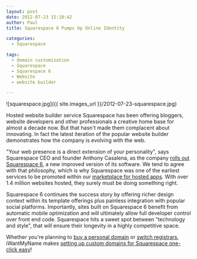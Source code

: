 ```yaml
---
layout: post
date: 2012-07-23 15:18:42
author: Paul
title: Squarespace 6 Pumps Up Online Identity

categories:
  - Squarespace

tags:
  - domain customization
  - Squarespace
  - Squarespace 6
  - Website
  - website builder

---
```


![squarespace.jpg]({{ site.images_url }}/2012-07-23-squarespace.jpg)

Hosted website builder service Squarespace has been offering bloggers, website developers and other professionals a creative home base for almost a decade now. But that hasn't made them complacent about innovating. In fact the latest iteration of the popular website builder demonstrates how the company is evolving with the web.

"Your web presence is a direct extension of your personality", says Squarespace CEO and founder Anthony Casalena, as the company [rolls out Squarespace 6](http://blog.squarespace.com/introducing-squarespace-6), a new improved version of its software. We tend to agree with that philosophy, which is why Squarespace was one of the earliest services to be promoted within our [marketplace for hosted apps](https://iwantmyname.com/services). With over 1.4 million websites hosted, they surely must be doing something right.

Squarespace 6 continues the success story by offering richer design context within its template offerings plus painless integration with popular social platforms. Importantly, sites built on Squarespace 6 benefit from automatic mobile optimization and will ultimately allow full developer control over front end code. Squarespace hits a sweet spot between "technology and style", that will ensure their longevity in a highly competitive space.

Whether you're planning to [buy a personal domain](http://blog.iwantmyname.com/2010/08/5-domain-extensions-for-your-personal-website.html) or [switch registrars](https://iwantmyname.com/transferservice), iWantMyName makes [setting up custom domains for Squarespace one-click easy](https://iwantmyname.com/features/applications/custom-domain-apps/websites/squarespace-build-your-website-with-own-url)!

